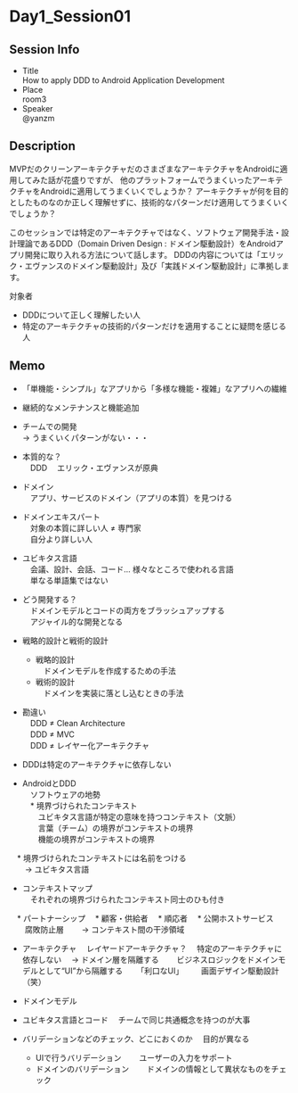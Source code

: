 # Day1_Session01

## Session Info
* Title   
How to apply DDD to Android Application Development
* Place   
room3
* Speaker   
@yanzm

## Description
MVPだのクリーンアーキテクチャだのさまざまなアーキテクチャをAndroidに適用してみた話が花盛りですが、
他のプラットフォームでうまくいったアーキテクチャをAndroidに適用してうまくいくでしょうか？
アーキテクチャが何を目的としたものなのか正しく理解せずに、技術的なパターンだけ適用してうまくいくでしょうか？

このセッションでは特定のアーキテクチャではなく、ソフトウェア開発手法・設計理論であるDDD（Domain Driven Design : ドメイン駆動設計）をAndroidアプリ開発に取り入れる方法について話します。
DDDの内容については「エリック・エヴァンスのドメイン駆動設計」及び「実践ドメイン駆動設計」に準拠します。

対象者
- DDDについて正しく理解したい人
- 特定のアーキテクチャの技術的パターンだけを適用することに疑問を感じる人

## Memo
* 「単機能・シンプル」なアプリから「多様な機能・複雑」なアプリへの繊維
* 継続的なメンテナンスと機能追加
* チームでの開発   
→ うまくいくパターンがない・・・

* 本質的な？   
　DDD
　エリック・エヴァンスが原典

* ドメイン   
　アプリ、サービスのドメイン（アプリの本質）を見つける

* ドメインエキスパート   
　対象の本質に詳しい人 ≠ 専門家   
　自分より詳しい人

* ユビキタス言語   
　会議、設計、会話、コード... 様々なところで使われる言語   
　単なる単語集ではない   

* どう開発する？   
　ドメインモデルとコードの両方をブラッシュアップする   
　アジャイル的な開発となる

* 戦略的設計と戦術的設計
    * 戦略的設計   
    　ドメインモデルを作成するための手法   
    * 戦術的設計   
    　ドメインを実装に落とし込むときの手法

* 勘違い   
　DDD ≠ Clean Architecture    
　DDD ≠ MVC   
　DDD ≠ レイヤー化アーキテクチャ

* DDDは特定のアーキテクチャに依存しない

* AndroidとDDD   
　ソフトウェアの地勢     
　* 境界づけられたコンテキスト   
　　ユビキタス言語が特定の意味を持つコンテキスト（文脈）   
　　言葉（チーム）の境界がコンテキストの境界   
　　機能の境界がコンテキストの境界

　* 境界づけられたコンテキストには名前をつける   
　　→ ユビキタス言語

* コンテキストマップ   
　それぞれの境界づけられたコンテキスト同士のひも付き

　* パートナーシップ
　* 顧客・供給者
　* 順応者
　* 公開ホストサービス
　　腐敗防止層
　　→ コンテキスト間の干渉領域

* アーキテクチャ
　レイヤードアーキテクチャ？
　特定のアーキテクチャに依存しない
　→ ドメイン層を隔離する
　　ビジネスロジックをドメインモデルとして“UI”から隔離する
　　「利口なUI」
　　画面デザイン駆動設計（笑）

* ドメインモデル

* ユビキタス言語とコード
　チームで同じ共通概念を持つのが大事

* バリデーションなどのチェック、どこにおくのか
　目的が異なる
    * UIで行うバリデーション
　　ユーザーの入力をサポート
    * ドメインのバリデーション
　　ドメインの情報として異状なものをチェック

